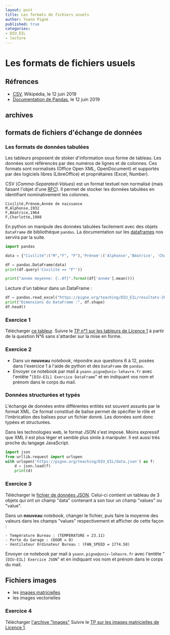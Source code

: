 ```yaml
---
layout: post
title: Les formats de fichiers usuels 
author: Yoann Pigné
published: true
categories:  
- DIU_EIL
- lecture
---
```


# Les formats de fichiers usuels

## Réfrences

- [CSV](https://fr.wikipedia.org/wiki/Comma-separated_values), Wikipédia, le 12 juin 2019
- [Documentation de Pandas](https://pandas.pydata.org/pandas-docs/stable/reference/frame.html), le 12 juin 2019

## archives

## formats de fichiers d'échange de données

### Les formats de données tabulées

Les tableurs proposent de stoker d'information sous forme de tableau. Les données sont référencés par des numéros de lignes et de colonnes. Ces formats sont normalisés (Office Open XML, OpenDocument) et supportés par des logiciels libres (LibreOffice) et propriétaires (Excel, Number).

CSV (*Comma-Separated-Values*) est un format textuel non normalisé (mais faisant l'objet d'une  [RFC](https://tools.ietf.org/html/rfc4180)). Il permet de stocker les données tabulées en identifiant nominativement les colonnes. 

```csv
Civilité,Prénom,Année de naissance
M,Alphonse,1932
F,Béatrice,1964
F,Charlotte,1988
```
En python on manipule des données tabulées facilement avec des objets `DataFrame` de bibliothèque `pandas`. La documentation sur les [dataframes](https://pandas.pydata.org/pandas-docs/stable/reference/frame.html) nos servira par la suite. 

```python
import pandas

data = {"Civilité":("M","F", "F"),'Prénom':('Alphonse','Béatrice', 'Charlotte'), "année":(1932, 1964, 1988)}

df = pandas.DataFrame(data)
print(df.query('Civilité == "F"'))

print("année moyenne: {:.0f}".format(df['année'].mean()))
```

Lecture d'un tableur dans un DataFrame : 

```python
df = pandas.read_excel("https://pigne.org/teaching/DIU_EIL/resultats-2016.xlsx")
print("Dimensions du DataFrame :", df.shape)
df.head()
```

### Exercice 1

Télécharger [ce tableur](https://pigne.org/teaching/DIU_EIL/resultats-2016.xlsx). Suivre le [TP n°1 sur les tableurs de Licence 1](https://pigne.org/teaching/DIU_EIL/seance01-PIX-tableur.pdf) à partir de la question N°6 sans s'attarder sur la mise en forme.

### Exercice 2

- Dans un **nouveau** *notebook*, répondre aux questions 6 à 12, posées dans l'exercice 1 à l'aide de python et des `DataFrame` de `pandas`.
- Envoyer ce notebook par mail à `yoann.pigne@univ-lehavre.fr` avec l'entête "`[DIU-EIL] Exercice DataFrame`" et en indiquant vos nom et prénom dans le corps du mail.


### Données structurées et typés

L'échange de données entre différentes entités est souvent assurés par le format XML. Ce format constitué de balise permet de spécifier le rôle et l'imbrication des balises pour un fichier donné. Les données sont donc typées et structurées. 

Dans les technologies web, le format JSON s'est imposé. Moins expressif que XML il est plus léger et semble plus simle à manipuler. Il est aussi très proche du langage JavaScript.

```python
import json
from urllib.request import urlopen
with urlopen('https://pigne.org/teaching/DIU_EIL/data.json') as f:
    d = json.load(f)
    print(d)
```

### Exercice 3

Télécharger le [fichier de données JSON](https://pigne.org/teaching/DIU_EIL/data.json). Celui-ci contient un tableau de 3 objets qui ont un champ "data" contenant a son tour un champ "values" ou "value". 

Dans un **nouveau** *notebook*, changer le fichier, puis faire la moyenne des valeurs dans les champs "values" respectivement et afficher de cette façon :

```text
- Température Bureau : (TEMPERATURE = 23.11)
- Porte du Garage : (DOOR = 0)
- Ventilateur Ordinateur Bureau : (FAN_SPEED = 1774.50)
```

Envoyer ce notebook par mail à `yoann.pigne@univ-lehavre.fr` avec l'entête "`[DIU-EIL] Exercice JSON`" et en indiquant vos nom et prénom dans le corps du mail.

## Fichiers images

- les [images matricielles](https://pigne.org/teaching/DIU_EIL/images-matricielles.pdf)
- les images vectorielles

### Exercice 4

Télécharger [l'archive "Images"](https://pigne.org/teaching/DIU_EIL/Images.zip) Suivre le [TP  sur les images matricielles de Licence 1](https://pigne.org/teaching/DIU_EIL/ExerciceImagesMatricielles.pdf). 
